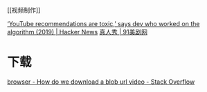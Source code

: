 [[视频制作]]

[‘YouTube recommendations are toxic,’ says dev who worked on the algorithm (2019) | Hacker News](https://news.ycombinator.com/item?id=25516573)
[真人秀 | 91美剧网](https://91mjw.com/category/zhenrenxiu)

# 下载
[browser - How do we download a blob url video - Stack Overflow](https://stackoverflow.com/questions/42901942/how-do-we-download-a-blob-url-video)
